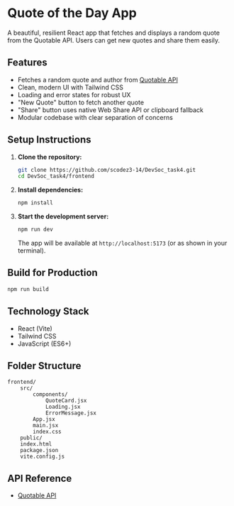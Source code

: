 
# Quote of the Day App

A beautiful, resilient React app that fetches and displays a random quote from the Quotable API. Users can get new quotes and share them easily.

## Features
- Fetches a random quote and author from [Quotable API](https://api.quotable.io/random)
- Clean, modern UI with Tailwind CSS
- Loading and error states for robust UX
- "New Quote" button to fetch another quote
- "Share" button uses native Web Share API or clipboard fallback
- Modular codebase with clear separation of concerns

## Setup Instructions

1. **Clone the repository:**
	 ```bash
	 git clone https://github.com/scodez3-14/DevSoc_task4.git
	 cd DevSoc_task4/frontend
	 ```

2. **Install dependencies:**
	 ```bash
	 npm install
	 ```

3. **Start the development server:**
	 ```bash
	 npm run dev
	 ```
	 The app will be available at `http://localhost:5173` (or as shown in your terminal).

## Build for Production

```bash
npm run build
```

## Technology Stack
- React (Vite)
- Tailwind CSS
- JavaScript (ES6+)

## Folder Structure
```
frontend/
	src/
		components/
			QuoteCard.jsx
			Loading.jsx
			ErrorMessage.jsx
		App.jsx
		main.jsx
		index.css
	public/
	index.html
	package.json
	vite.config.js
```

## API Reference
- [Quotable API](https://api.quotable.io/random)

